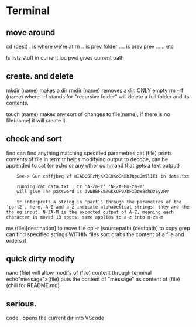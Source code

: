 # Terminal

## move around
cd (dest)
. is where we're at rn
.. is prev folder
.... is prev prev
...... etc

ls lists stuff in current loc
pwd gives current path

## create. and delete
mkdir (name) makes a dir
rmdir (name) removes a dir. ONLY empty
rm -rf (name) where -rf stands for "recursive folder" will delete a full folder and its contents.

touch (name) makes any sort of changes to file(name), if there is no file(name) it will create it.

## check and sort
find can find anything matching specified parametres
cat (file) prints contents of file in term
        tr helps modifying output to decode, can be appended to cat (or echo or any other command that gets a text output)

        See-> Gur cnffjbeq vf WIAOOSFzMjXXBC0KoSKBbJ8puQm5lIEi in data.txt

        running cat data.txt | tr 'A-Za-z' 'N-ZA-Mn-za-m'
        will give The password is JVNBBFSmZwKKOP0XbFXOoW8chDz5yVRv

        tr interprets a string in 'part1' through the parametres of the 'part2', here, A-Z and a-z indicate alphabetical strings, they are the the og input. N-ZA-M is the expected output of A-Z, meaning each character is moved 13 spots. same applies to a-z into n-za-m

mv (file)[destination] to move file
cp -r (sourcepath) (destpath) to copy
grep can find specified strings WITHIN files
sort grabs the content of a file and orders it

## quick dirty modify
nano (file) will allow modifs of (file) content through terminal
echo"message">(file) puts the content of "message" as content of (file) (chill for README.md)

## serious.
code . opens the current dir into VScode
